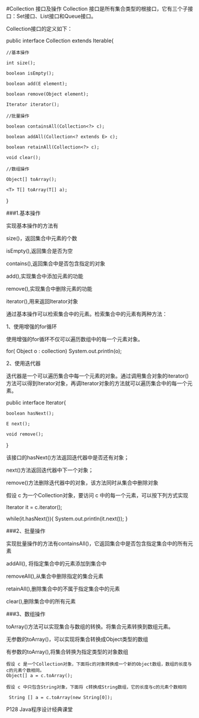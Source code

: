 #Collection 接口及操作
Collection 接口是所有集合类型的根接口，它有三个子接口：Set接口、List接口和Queue接口。

Collection接口的定义如下：

public  interface Collection<E> extends Iterable<E>{
    
    //基本操作
    
    int size();
    
    boolean isEmpty();
    
    boolean add(E element);
    
    boolean remove(Object element);
    
    Iterator iterator();
    
    //批量操作
    
    boolean containsAll(Collection<?> c);
    
    boolean addAll(Collection<? extends E> c);
    
    boolean retainAll(Collection<?> c);
    
    void clear();
    
    //数组操作
    
    Object[] toArray();
    
    <T> T[] toArray(T[] a);
    
}

###1.基本操作

实现基本操作的方法有

size()，返回集合中元素的个数

isEmpty(),返回集合是否为空

contains(),返回集合中是否包含指定的对象

add(),实现集合中添加元素的功能

remove(),实现集合中删除元素的功能

iterator(),用来返回Iterator对象

通过基本操作可以检索集合中的元素。检索集合中的元素有两种方法：

1、使用增强的for循环

使用增强的for循环不仅可以遍历数组中的每一个元素对象。

for( Object o : collection) System.out.println(o);

2、使用迭代器

迭代器是一个可以遍历集合中每一个元素的对象。通过调用集合对象的iterator()方法可以得到Iterator对象，再调Iterator对象的方法就可以遍历集合中的每一个元素。

public interface Iterator<E>{
    
    boolean hasNext();
    
    E next();
    
    void remove();
}

该接口的hasNext()方法返回迭代器中是否还有对象；

next()方法返回迭代器中下一个对象；

remove()方法删除迭代器中的对象，该方法同时从集合中删除对象

假设 c 为一个Collection对象，要访问 c 中的每一个元素，可以按下列方式实现

Iterator it = c.iterator();

while(it.hasNext()){
    System.out.println(it.next());
}

###2、批量操作

实现批量操作的方法有containsAll()，它返回集合中是否包含指定集合中的所有元素

addAll(), 将指定集合中的元素添加到集合中

removeAll(),从集合中删除指定的集合元素

retainAll(),删除集合中的不属于指定集合中的元素

clear(),删除集合中的所有元素

###3、数组操作

toArray()方法可以实现集合与数组的转换。将集合元素转换到数组元素。

无参数的toArray()，可以实现将集合转换成Object类型的数组

有参数的toArray(),将集合转换为指定类型的对象数组

    假设 c 是一个Collection对象，下面将c的对象转换成一个新的Object数组，数组的长度与 c的元素个数相同。
    Object[] a = c.toArray();
    
    假设 c 中只包含String对象，下面将 c转换成String数组，它的长度与c的元素个数相同
     
     String [] a = c.toArray(new String[0]);
P128 Java程序设计经典课堂
